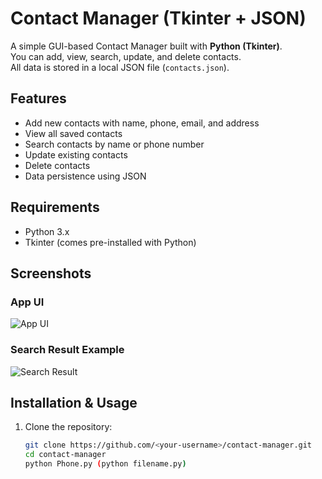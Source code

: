 # Contact Manager (Tkinter + JSON)

A simple GUI-based Contact Manager built with **Python (Tkinter)**.  
You can add, view, search, update, and delete contacts.  
All data is stored in a local JSON file (`contacts.json`).

## Features
- Add new contacts with name, phone, email, and address
- View all saved contacts
- Search contacts by name or phone number
- Update existing contacts
- Delete contacts
- Data persistence using JSON

## Requirements
- Python 3.x
- Tkinter (comes pre-installed with Python)

## Screenshots

### App UI
![App UI](assets/search.png)

### Search Result Example
![Search Result](assets/ui.png.png)

## Installation & Usage
1. Clone the repository:
   ```bash
   git clone https://github.com/<your-username>/contact-manager.git
   cd contact-manager
   python Phone.py (python filename.py)
